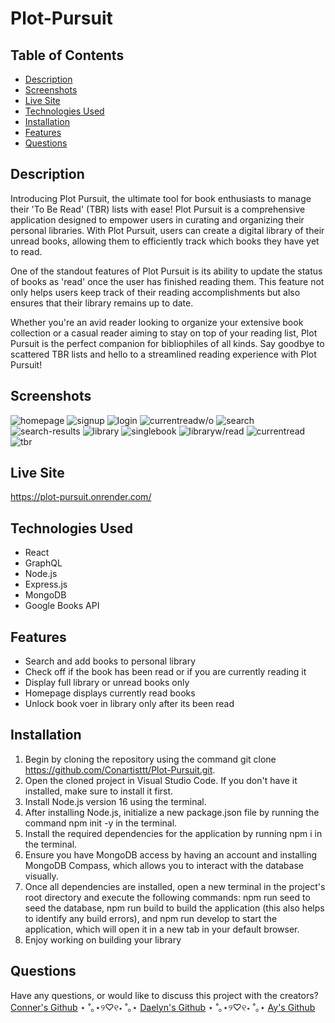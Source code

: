 # Plot-Pursuit

## Table of Contents

- [Description](#description)
- [Screenshots](#screenshots)
- [Live Site](#live-site)
- [Technologies Used](#technologies-used)
- [Installation](#installation)
- [Features](#features)
- [Questions](#questions)

## Description

Introducing Plot Pursuit, the ultimate tool for book enthusiasts to manage their 'To Be Read' (TBR) lists with ease! Plot Pursuit is a comprehensive application designed to empower users in curating and organizing their personal libraries. With Plot Pursuit, users can create a digital library of their unread books, allowing them to efficiently track which books they have yet to read.

One of the standout features of Plot Pursuit is its ability to update the status of books as 'read' once the user has finished reading them. This feature not only helps users keep track of their reading accomplishments but also ensures that their library remains up to date.

Whether you're an avid reader looking to organize your extensive book collection or a casual reader aiming to stay on top of your reading list, Plot Pursuit is the perfect companion for bibliophiles of all kinds. Say goodbye to scattered TBR lists and hello to a streamlined reading experience with Plot Pursuit!

## Screenshots

![homepage](./client/public/homepage.png)
![signup](./client/public/sign%20up.png)
![login](./client/public/login%20.png)
![currentreadw/o](./client/public/nocurrent.png)
![search](./client/public/search.png)
![search-results](./client/public/search%20books.png)
![library](./client/public/full%20library.png)
![singlebook](./client/public/single%20book.png)
![libraryw/read](./client/public/full%20library%20w:read.png)
![currentread](./client/public/currentread.png)
![tbr](./client/public/unreadonly.png)

## Live Site

https://plot-pursuit.onrender.com/

## Technologies Used

- React
- GraphQL
- Node.js
- Express.js
- MongoDB
- Google Books API

## Features

- Search and add books to personal library
- Check off if the book has been read or if you are currently reading it
- Display full library or unread books only
- Homepage displays currently read books
- Unlock book voer in library only after its been read

## Installation

1. Begin by cloning the repository using the command git clone https://github.com/Conartisttt/Plot-Pursuit.git.
2. Open the cloned project in Visual Studio Code. If you don't have it installed, make sure to install it first.
3. Install Node.js version 16 using the terminal.
4. After installing Node.js, initialize a new package.json file by running the command npm init -y in the terminal.
5. Install the required dependencies for the application by running npm i in the terminal.
6. Ensure you have MongoDB access by having an account and installing MongoDB Compass, which allows you to interact with the database visually.
7. Once all dependencies are installed, open a new terminal in the project's root directory and execute the following commands: npm run seed to seed the database, npm run build to build the application (this also helps to identify any build errors), and npm run develop to start the application, which will open it in a new tab in your default browser.
8. Enjoy working on building your library

## Questions

Have any questions, or would like to discuss this project with the creators? [Conner's Github](https://github.com/Conartisttt) ⋆ ˚｡⋆୨♡୧⋆ ˚｡⋆ [Daelyn's Github](https://github.com/dhiduchick) ⋆ ˚｡⋆୨♡୧⋆ ˚｡⋆ [Ay's Github](https://github.com/shinayomi1)
